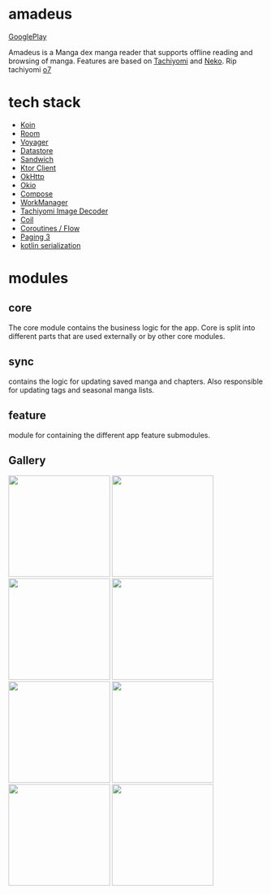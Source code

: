 # amadeus 
[GooglePlay](https://play.google.com/store/apps/details?id=io.silv.amadeus)

Amadeus is a Manga dex manga reader that supports offline reading and browsing of manga.
Features are based on [Tachiyomi](https://tachiyomi.org/) and [Neko](https://tachiyomi.org/forks/Neko/). 
Rip tachiyomi [o7]("https://www.youtube.com/watch?v=EAk8PjCsXQ8")

# tech stack
- [Koin](https://insert-koin.io/)
- [Room](https://developer.android.com/jetpack/androidx/releases/room)
- [Voyager](https://voyager.adriel.cafe/)
- [Datastore](https://developer.android.com/jetpack/androidx/releases/datastore)
- [Sandwich](https://github.com/skydoves/sandwich)
- [Ktor Client](https://ktor.io/)
- [OkHttp](https://square.github.io/okhttp/)
- [Okio](https://square.github.io/okio/)
- [Compose](https://developer.android.com/jetpack/compose)
- [WorkManager](https://developer.android.com/topic/libraries/architecture/workmanager)
- [Tachiyomi Image Decoder](https://github.com/tachiyomiorg/image-decoder)
- [Coil](https://coil-kt.github.io/coil/)
- [Coroutines / Flow](https://kotlinlang.org/docs/coroutines-overview.html)
- [Paging 3](https://developer.android.com/topic/libraries/architecture/paging/v3-overview)
- [kotlin serialization](https://kotlinlang.org/docs/serialization.html)

# modules

## core 
The core module contains the business logic for the app. 
Core is split into different parts that are used externally or by other core modules.

## sync
contains the logic for updating saved manga and chapters. Also responsible for updating tags and seasonal manga lists.

## feature
module for containing the different app feature submodules.

## Gallery

<img src="https://github.com/SilvVF/amadeus/assets/98186105/76a84abc-c7c4-4848-82ad-67514863031c" width='200'>
<img src="https://github.com/SilvVF/amadeus/assets/98186105/1cab0d54-5f98-4286-9acc-ebd838a0bcc1" width='200'>
<img src="https://github.com/SilvVF/amadeus/assets/98186105/4106fb39-a123-406d-bdb0-1e68ee6d23dc" width='200'>
<img src="https://github.com/SilvVF/amadeus/assets/98186105/18c67894-678e-463c-aac2-403a880901ed" width='200'>
<img src="https://github.com/SilvVF/amadeus/assets/98186105/144d0933-5fc0-4b01-b57e-ab22cb5c9f0b" width='200'>
<img src="https://github.com/SilvVF/amadeus/assets/98186105/f335bb8b-0cfe-4fa6-a591-3bcb970ee8ad" width='200'>
<img src="https://github.com/SilvVF/amadeus/assets/98186105/f561cdf8-804a-4a60-b266-74495e43b2a5" width='200'>
<img src="https://github.com/SilvVF/amadeus/assets/98186105/5e3f4315-0bfe-487b-82ac-b7087135fc71" width='200'>



